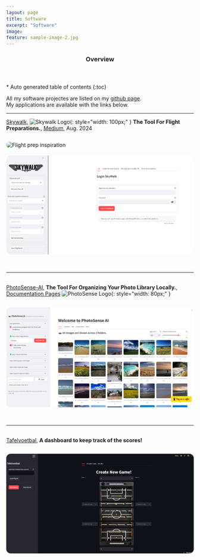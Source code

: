```yaml
---
layout: page
title: Software
excerpt: "Software"
image:
feature: sample-image-2.jpg
---
```




<section id="table-of-contents" class="toc">
  <header>
    <h3>Overview</h3>
  </header>
<div id="drawer" markdown="1">
*  Auto generated table of contents
{:toc}
</div>
</section><!-- /#table-of-contents -->


All my software projectes are listed on my [github page](https://github.com/erdogant).
<br>
My applications are available with the links below.

---

[Skywalk](https://skywalk.streamlit.app/), ![Skywalk Logo](/images/skywalk_logo.png){: style="width: 100px;" }
**The Tool For Flight Preparations.**, [Medium](https://erdogant.medium.com/skywalk-the-tool-for-flight-preparations-51c52d5a1ac0), Aug. 2024


<div style="display: flex; gap: 20px; flex-wrap: wrap; margin-top: 2em;">
  <div style="flex: 1; min-width: 250px;">
    <img src="./images/oskar-kadaksoo-f_rLDn5m2XQ-unsplash.jpg" alt="Flight prep inspiration" style="width: 300%; border-radius: 12px;">
  </div>
  <div style="flex: 1; min-width: 250px;">
    <img src="./images/screenshot_app_skywalk.png" alt="SkyWalk Screenshot" style="width: 300%; border-radius: 12px;">
  </div>
</div>

<br><hr><br>
[PhotoSense-AI](https://github.com/erdogant/PhotoSenseAI/), **The Tool For Organizing Your Photo Library Locally.**, [Documentation Pages](https://erdogant.github.io/PhotoSenseAI)
![PhotoSense Logo](/images/photosenseAI_logo.png){: style="width: 80px;" }

<div style="display: flex; gap: 20px; flex-wrap: wrap; margin-top: 2em;">
  <div style="flex: 1; min-width: 250px;">
    <img src="./images/photosense_screenshot.png" alt="PhotoSense-AI Screenshot" style="width: 300%; border-radius: 12px;">
  </div>
</div>


<br><hr><br>
[Tafelvoetbal](https://voetbal.streamlit.app/), **A dashboard to keep track of the scores!**

<div style="display: flex; gap: 20px; flex-wrap: wrap; margin-top: 2em;">
    <div style="flex: 1; min-width: 250px;">
      <img src="./images/screenshot_app_tafelvoetbal.png" alt="Screenshot App" style="width: 300%; border-radius: 12px;">
    </div>
</div>

